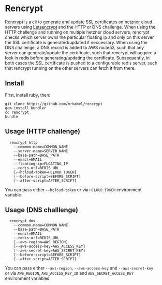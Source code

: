 
# Rencrypt

Rencrypt is a cli to generate and update SSL certificates on hetzner cloud
servers using [Letsencrypt](https://letsencrypt.org/) and the HTTP or DNS
challenge. When using the HTTP challenge and running on multiple hetzner cloud
servers, rencrypt checks which server owns the particular floating ip and only
on this server the SSL certificate is generated/updated if neccessary. When
using the DNS challenge, a DNS record is added to AWS route53, such that any
server can generate/update the certificate, such that rencrypt will acquire a
lock in redis before generating/updating the certificate. Subsequently, in both
cases the SSL certificate is pushed to a configurable redis server, such that
rencrypt running on the other servers can fetch it from there.

## Install

First, install ruby, then:

```
git clone https://github.com/mrkamel/rencrypt
gem install bundler
cd rencrypt
bundle
```

## Usage (HTTP challenge)

```
  rencrypt http
    --common-name=COMMON_NAME
    --server-name=SERVER_NAME
    --base-path=BASE_PATH
    --email=EMAIL
    --floating-ip=FLOATING_IP
    --redis-url=REDIS_URL
    [--hcloud-token=HCLOUD_TOKEN]
    [--before-script=BEFORE_SCRIPT]
    [--after-script=AFTER_SCRIPT]
```

You can pass either `--hcloud-token` or via `HCLOUD_TOKEN` environment variable

## Usage (DNS challlenge)

```
  rencrypt dns
    --common-name=COMMON_NAME
    --base-path=BASE_PATH
    --email=EMAIL
    --redis-url=REDIS_URL
    [--aws-region=AWS_REGION]
    [--aws-access-key=AWS_ACCESS_KEY]
    [--aws-secret-key=AWS_SECRET_KEY]
    [--before-script=BEFORE_SCRIPT]
    [--after-script=AFTER_SCRIPT]
```

You can pass either `--aws-region`, `--aws-access-key` and `--aws-secret-key`
or via `AWS_REGION`, `AWS_ACCESS_KEY_ID` and `AWS_SECRET_ACCESS_KEY`
environment variables
